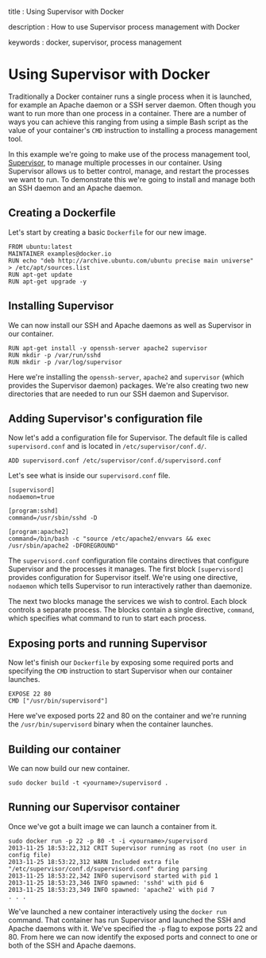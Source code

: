 title
:   Using Supervisor with Docker

description
:   How to use Supervisor process management with Docker

keywords
:   docker, supervisor, process management

Using Supervisor with Docker
============================

Traditionally a Docker container runs a single process when it is
launched, for example an Apache daemon or a SSH server daemon. Often
though you want to run more than one process in a container. There are a
number of ways you can achieve this ranging from using a simple Bash
script as the value of your container's `CMD` instruction to installing
a process management tool.

In this example we're going to make use of the process management tool,
[Supervisor](http://supervisord.org/), to manage multiple processes in
our container. Using Supervisor allows us to better control, manage, and
restart the processes we want to run. To demonstrate this we're going to
install and manage both an SSH daemon and an Apache daemon.

Creating a Dockerfile
---------------------

Let's start by creating a basic `Dockerfile` for our new image.

~~~~ {.sourceCode .bash}
FROM ubuntu:latest
MAINTAINER examples@docker.io
RUN echo "deb http://archive.ubuntu.com/ubuntu precise main universe" > /etc/apt/sources.list
RUN apt-get update
RUN apt-get upgrade -y
~~~~

Installing Supervisor
---------------------

We can now install our SSH and Apache daemons as well as Supervisor in
our container.

~~~~ {.sourceCode .bash}
RUN apt-get install -y openssh-server apache2 supervisor
RUN mkdir -p /var/run/sshd
RUN mkdir -p /var/log/supervisor
~~~~

Here we're installing the `openssh-server`, `apache2` and `supervisor`
(which provides the Supervisor daemon) packages. We're also creating two
new directories that are needed to run our SSH daemon and Supervisor.

Adding Supervisor's configuration file
--------------------------------------

Now let's add a configuration file for Supervisor. The default file is
called `supervisord.conf` and is located in `/etc/supervisor/conf.d/`.

~~~~ {.sourceCode .bash}
ADD supervisord.conf /etc/supervisor/conf.d/supervisord.conf
~~~~

Let's see what is inside our `supervisord.conf` file.

~~~~ {.sourceCode .bash}
[supervisord]
nodaemon=true

[program:sshd]
command=/usr/sbin/sshd -D

[program:apache2]
command=/bin/bash -c "source /etc/apache2/envvars && exec /usr/sbin/apache2 -DFOREGROUND"
~~~~

The `supervisord.conf` configuration file contains directives that
configure Supervisor and the processes it manages. The first block
`[supervisord]` provides configuration for Supervisor itself. We're
using one directive, `nodaemon` which tells Supervisor to run
interactively rather than daemonize.

The next two blocks manage the services we wish to control. Each block
controls a separate process. The blocks contain a single directive,
`command`, which specifies what command to run to start each process.

Exposing ports and running Supervisor
-------------------------------------

Now let's finish our `Dockerfile` by exposing some required ports and
specifying the `CMD` instruction to start Supervisor when our container
launches.

~~~~ {.sourceCode .bash}
EXPOSE 22 80
CMD ["/usr/bin/supervisord"]
~~~~

Here we've exposed ports 22 and 80 on the container and we're running
the `/usr/bin/supervisord` binary when the container launches.

Building our container
----------------------

We can now build our new container.

~~~~ {.sourceCode .bash}
sudo docker build -t <yourname>/supervisord .
~~~~

Running our Supervisor container
--------------------------------

Once we've got a built image we can launch a container from it.

~~~~ {.sourceCode .bash}
sudo docker run -p 22 -p 80 -t -i <yourname>/supervisord
2013-11-25 18:53:22,312 CRIT Supervisor running as root (no user in config file)
2013-11-25 18:53:22,312 WARN Included extra file "/etc/supervisor/conf.d/supervisord.conf" during parsing
2013-11-25 18:53:22,342 INFO supervisord started with pid 1
2013-11-25 18:53:23,346 INFO spawned: 'sshd' with pid 6
2013-11-25 18:53:23,349 INFO spawned: 'apache2' with pid 7
. . .
~~~~

We've launched a new container interactively using the `docker run`
command. That container has run Supervisor and launched the SSH and
Apache daemons with it. We've specified the `-p` flag to expose ports 22
and 80. From here we can now identify the exposed ports and connect to
one or both of the SSH and Apache daemons.

